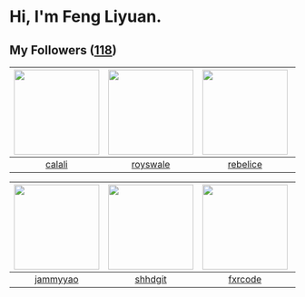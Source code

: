 # Hi, I'm Feng Liyuan.

## My Followers ([118](https://github.com/SunRunAway?tab=followers))

| <img src="https://avatars.githubusercontent.com/u/15995588?v=4" width="150" height="150" /> | <img src="https://avatars.githubusercontent.com/u/26373840?v=4" width="150" height="150" /> | <img src="https://avatars.githubusercontent.com/u/20775801?v=4" width="150" height="150" /> | <img src="https://avatars.githubusercontent.com/u/29295553?v=4" width="150" height="150" /> |
| :-----------------------------------------------------------------------------------------: | :-----------------------------------------------------------------------------------------: | :-----------------------------------------------------------------------------------------: | :-----------------------------------------------------------------------------------------: |
|                             [calali](https://github.com/calali)                             |                           [royswale](https://github.com/royswale)                           |                           [rebelice](https://github.com/rebelice)                           |                       [gingerkidney](https://github.com/gingerkidney)                       |

| <img src="https://avatars.githubusercontent.com/u/38520451?v=4" width="150" height="150" /> | <img src="https://avatars.githubusercontent.com/u/11549583?v=4" width="150" height="150" /> | <img src="https://avatars.githubusercontent.com/u/13307594?v=4" width="150" height="150" /> | <img src="https://avatars.githubusercontent.com/u/30525741?v=4" width="150" height="150" /> |
| :-----------------------------------------------------------------------------------------: | :-----------------------------------------------------------------------------------------: | :-----------------------------------------------------------------------------------------: | :-----------------------------------------------------------------------------------------: |
|                           [jammyyao](https://github.com/jammyyao)                           |                            [shhdgit](https://github.com/shhdgit)                            |                            [fxrcode](https://github.com/fxrcode)                            |                          [jackwener](https://github.com/jackwener)                          |
